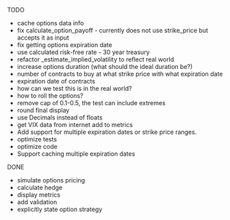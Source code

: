 TODO

* cache options data info
* fix calculate_option_payoff - currently does not use strike_price but accepts it as input
* fix getting options expiration date
* use calculated risk-free rate - 30 year treasury
* refactor _estimate_implied_volatility to reflect real world
* increase options duration (what should the ideal duration be?)
* number of contracts to buy at what strike price with what expiration date
* expiration date of contracts
* how can we test this is in the real world?
* how to roll the options?
* remove cap of 0.1-0.5, the test can include extremes
* round final display
* use Decimals instead of floats
* get VIX data from internet add to metrics
* Add support for multiple expiration dates or strike price ranges.
* optimize tests
* optimize code
* Support caching multiple expiration dates


DONE
* simulate options pricing
* calculate hedge
* display metrics
* add validation
* explicitly state option strategy